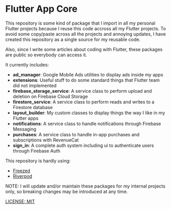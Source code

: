 # Flutter App Core

This repository is some kind of package that I import in all my personal Flutter projects because I reuse this code accross all my Flutter projects.
To avoid some copy/paste across all the projects and annoying updates, I have created this repository as a single source for my reusable code.

Also, since I write some articles about coding with Flutter, these packages are public so everybody can access it.

It currently includes:
- **ad_manager**: Google Mobile Ads utilities to display ads inside my apps
- **extensions**: Useful stuff to do some standard things that Flutter team did not implemented
- **firebase_storage_service**: A service class to perform upload and deletion on Firebase Cloud Storage
- **firestore_service**: A service class to perform reads and writes to a Firestore database
- **layout_builder**: My custom classes to display things the way I like in my Flutter apps
- **notifications**: A service class to handle notifications through Firebase Messaging
- **purchases**: A service class to handle in-app purchases and subscriptions with RevenueCat
- **sign_in**: A complete auth system including ui to authenticate users through Firebase Auth

This repository is hardly using:
- [Freezed](https://pub.dev/packages/freezed)
- [Riverpod](https://pub.dev/packages/flutter_riverpod)

NOTE: I will update and/or maintain these packages for my internal projects only, so breaking changes may be introduced at any time.

[LICENSE: MIT](LICENSE)
